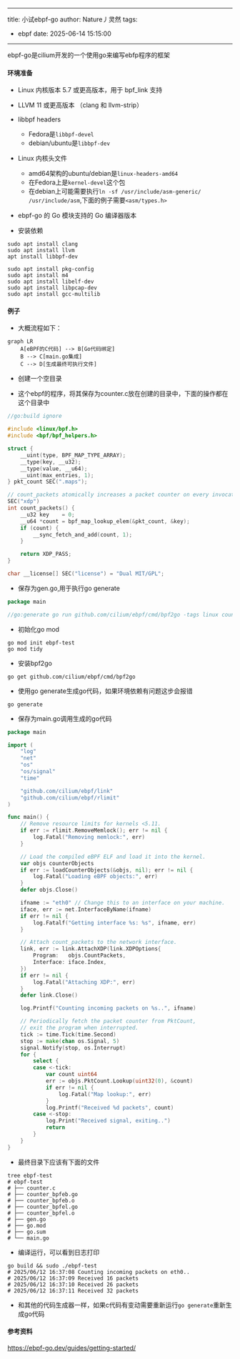 
---
title: 小试ebpf-go
author: Nature丿灵然
tags:
  - ebpf
date: 2025-06-14 15:15:00
---
ebpf-go是cilium开发的一个使用go来编写ebfp程序的框架

<!--more-->

#### 环境准备

- Linux 内核版本 5.7 或更高版本，用于 bpf_link 支持
- LLVM 11 或更高版本 （clang 和 llvm-strip）
- libbpf headers
  - Fedora是`libbpf-devel`
  - debian/ubuntu是`libbpf-dev`
- Linux 内核头文件
  - amd64架构的ubuntu/debian是`linux-headers-amd64`
  - 在Fedora上是`kernel-devel`这个包
  - 在debian上可能需要执行`ln -sf /usr/include/asm-generic/ /usr/include/asm`,下面的例子需要`<asm/types.h>`
- ebpf-go 的 Go 模块支持的 Go 编译器版本

- 安装依赖

```shell
sudo apt install clang
sudo apt install llvm
apt install libbpf-dev

sudo apt install pkg-config
sudo apt install m4
sudo apt install libelf-dev
sudo apt install libpcap-dev
sudo apt install gcc-multilib
```

#### 例子

- 大概流程如下：

```mermaid
graph LR
    A[eBPF的C代码] --> B[Go代码绑定]
    B --> C[main.go集成]
    C --> D[生成最终可执行文件]
```

- 创建一个空目录

- 这个ebpf的程序，将其保存为counter.c放在创建的目录中，下面的操作都在这个目录中

```c
//go:build ignore

#include <linux/bpf.h>
#include <bpf/bpf_helpers.h>

struct {
    __uint(type, BPF_MAP_TYPE_ARRAY); 
    __type(key, __u32);
    __type(value, __u64);
    __uint(max_entries, 1);
} pkt_count SEC(".maps"); 

// count_packets atomically increases a packet counter on every invocation.
SEC("xdp") 
int count_packets() {
    __u32 key    = 0; 
    __u64 *count = bpf_map_lookup_elem(&pkt_count, &key); 
    if (count) { 
        __sync_fetch_and_add(count, 1); 
    }

    return XDP_PASS; 
}

char __license[] SEC("license") = "Dual MIT/GPL";
```

- 保存为gen.go,用于执行go generate

```go
package main

//go:generate go run github.com/cilium/ebpf/cmd/bpf2go -tags linux counter counter.c

```

- 初始化go mod

```shell
go mod init ebpf-test
go mod tidy
```

- 安装bpf2go

```shell
go get github.com/cilium/ebpf/cmd/bpf2go
```

- 使用go generate生成go代码，如果环境依赖有问题这步会报错

```shell
go generate
```

- 保存为main.go调用生成的go代码

```go
package main

import (
    "log"
    "net"
    "os"
    "os/signal"
    "time"

    "github.com/cilium/ebpf/link"
    "github.com/cilium/ebpf/rlimit"
)

func main() {
    // Remove resource limits for kernels <5.11.
    if err := rlimit.RemoveMemlock(); err != nil {
        log.Fatal("Removing memlock:", err)
    }

    // Load the compiled eBPF ELF and load it into the kernel.
    var objs counterObjects
    if err := loadCounterObjects(&objs, nil); err != nil {
        log.Fatal("Loading eBPF objects:", err)
    }
    defer objs.Close()

    ifname := "eth0" // Change this to an interface on your machine.
    iface, err := net.InterfaceByName(ifname)
    if err != nil {
        log.Fatalf("Getting interface %s: %s", ifname, err)
    }

    // Attach count_packets to the network interface.
    link, err := link.AttachXDP(link.XDPOptions{
        Program:   objs.CountPackets,
        Interface: iface.Index,
    })
    if err != nil {
        log.Fatal("Attaching XDP:", err)
    }
    defer link.Close()

    log.Printf("Counting incoming packets on %s..", ifname)

    // Periodically fetch the packet counter from PktCount,
    // exit the program when interrupted.
    tick := time.Tick(time.Second)
    stop := make(chan os.Signal, 5)
    signal.Notify(stop, os.Interrupt)
    for {
        select {
        case <-tick:
            var count uint64
            err := objs.PktCount.Lookup(uint32(0), &count)
            if err != nil {
                log.Fatal("Map lookup:", err)
            }
            log.Printf("Received %d packets", count)
        case <-stop:
            log.Print("Received signal, exiting..")
            return
        }
    }
}
```

- 最终目录下应该有下面的文件

```shell
tree ebpf-test
# ebpf-test
# ├── counter.c
# ├── counter_bpfeb.go
# ├── counter_bpfeb.o
# ├── counter_bpfel.go
# ├── counter_bpfel.o
# ├── gen.go
# ├── go.mod
# ├── go.sum
# └── main.go
```

- 编译运行，可以看到日志打印

```shell
go build && sudo ./ebpf-test
# 2025/06/12 16:37:08 Counting incoming packets on eth0..
# 2025/06/12 16:37:09 Received 16 packets
# 2025/06/12 16:37:10 Received 26 packets
# 2025/06/12 16:37:11 Received 32 packets
```

- 和其他的代码生成器一样，如果c代码有变动需要重新运行`go generate`重新生成go代码

#### 参考资料

<https://ebpf-go.dev/guides/getting-started/>
